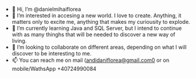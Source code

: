 - 👋 Hi, I’m @danielmihaiflorea
- 👀 I’m interested in accesing a new world. I love to create. Anything, it matters only to excite me, anything that makes my curiousity  to explode.
- 🌱 I’m currently learning Java and SQL Server, but I intend to continue with as many thinghs that will be needed to discover a new way of living.
- 💞️ I’m looking to collaborate on different areas, depending on what I will discover to be interesting to me.
- 📫 You can reach me on mail (andidaniflorea@gmail.com0 or on mobile/WathsApp +40724990084

<!---
danielmihaiflorea/danielmihaiflorea is a ✨ special ✨ repository because its `README.md` (this file) appears on your GitHub profile.
You can click the Preview link to take a look at your changes.
--->
